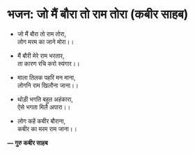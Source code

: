 # भजन: जो मैं बौरा तो राम तोरा (कबीर साहब)

- जो मैं बौरा तो राम तोरा,\
  लोग मरम का जाने मोरा।।

- मैं बौरी मेरे राम भरतार,\
  ता कारण रचि करो स्यंगार।।

- माला तिलक पहरि मन माना,\
  लोगनि राम खिलौना जाना।।

- थोड़ी भगति बहुत अहंकारा,\
  ऐसे भगता मिलै अपारा।।

- लोग कहें कबीर बौराना,\
  कबीर का मरम राम जाना।।

**— गुरु कबीर साहब**
